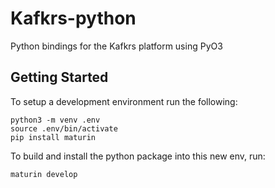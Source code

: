 # Kafkrs-python

Python bindings for the Kafkrs platform using PyO3

## Getting Started

To setup a development environment run the following:

```shell
python3 -m venv .env
source .env/bin/activate
pip install maturin
```

To build and install the python package into this new env, run:

```shell
maturin develop
```
